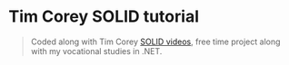 # Tim Corey SOLID tutorial

> Coded along with Tim Corey [SOLID videos](https://www.youtube.com/watch?v=5RwhyZnVRS8), free time project along with my vocational studies in .NET.
